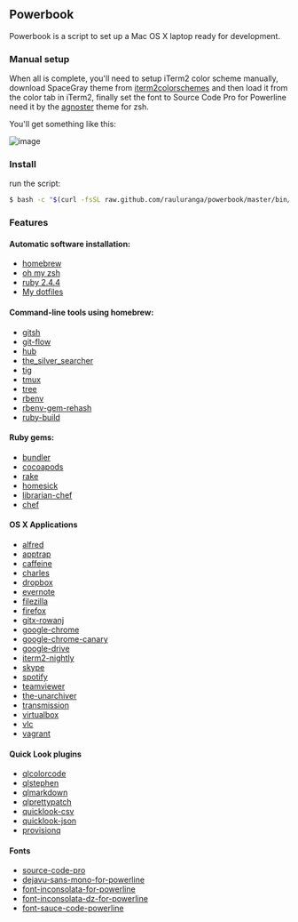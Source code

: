 ## Powerbook
Powerbook is a script to set up a Mac OS X laptop ready for development.

### Manual setup

When all is complete, you'll need to setup iTerm2 color scheme manually, download SpaceGray theme from [iterm2colorschemes](http://iterm2colorschemes.com/) and then load it from the color tab in iTerm2, finally set the font to Source Code Pro for Powerline need it by the [agnoster](https://gist.github.com/agnoster/3712874) theme for zsh.

You'll get something like this:

![image](http://f.cl.ly/items/160A0W1u2D0K1A3E3y0G/iTerm2.png)

### Install

run the script:

```bash
$ bash -c "$(curl -fsSL raw.github.com/rauluranga/powerbook/master/bin/install)"
```

### Features

#### Automatic software installation:   

- [homebrew](http://brew.sh/)
- [oh my zsh](https://github.com/robbyrussell/oh-my-zsh)
- [ruby 2.4.4](https://www.ruby-lang.org/en/)
- [My dotfiles](https://github.com/rauluranga/dotfiles)

#### Command-line tools using homebrew:   

- [gitsh](https://github.com/thoughtbot/gitsh)
- [git-flow](https://github.com/nvie/gitflow)
- [hub](https://github.com/github/hub)
- [the_silver_searcher](https://github.com/ggreer/the_silver_searcher)
- [tig](https://github.com/jonas/tig)
- [tmux](http://tmux.sourceforge.net/)
- [tree](http://mama.indstate.edu/users/ice/tree/)
- [rbenv](https://github.com/sstephenson/rbenv)
- [rbenv-gem-rehash](https://github.com/sstephenson/rbenv-gem-rehash)
- [ruby-build](https://github.com/sstephenson/ruby-build)

#### Ruby gems:   

- [bundler](http://bundler.io/)
- [cocoapods](http://cocoapods.org/)
- [rake](https://github.com/jimweirich/rake)
- [homesick](https://github.com/technicalpickles/homesick)
- [librarian-chef](https://github.com/applicationsonline/librarian-chef)
- [chef](https://github.com/opscode/chef/)

#### OS X Applications

- [alfred](http://www.alfredapp.com/)
- [apptrap](http://onnati.net/apptrap/)
- [caffeine](http://lightheadsw.com/caffeine/)
- [charles](http://www.charlesproxy.com/)
- [dropbox](https://www.dropbox.com/)
- [evernote](https://evernote.com/)
- [filezilla](https://filezilla-project.org/)
- [firefox](http://www.mozilla.org/en-US/firefox/new/)
- [gitx-rowanj](http://rowanj.github.io/gitx/)
- [google-chrome](https://www.google.com/intl/en/chrome/browser/)
- [google-chrome-canary](https://www.google.com/chrome/browser/canary.html)
- [google-drive](https://drive.google.com/)
- [iterm2-nightly](https://iterm2.com/downloads/nightly/#/section/home)
- [skype](http://www.skype.com/en/)
- [spotify](https://www.spotify.com/)
- [teamviewer](http://www.teamviewer.com/en/index.aspx)
- [the-unarchiver](http://wakaba.c3.cx/s/apps/unarchiver)
- [transmission](https://www.transmissionbt.com/)
- [virtualbox](https://www.virtualbox.org/)
- [vlc](http://www.videolan.org/vlc/index.html)
- [vagrant](http://www.vagrantup.com/)

#### Quick Look plugins

- [qlcolorcode](https://code.google.com/p/qlcolorcode/)
- [qlstephen](https://github.com/whomwah/qlstephen)
- [qlmarkdown](https://github.com/toland/qlmarkdown)
- [qlprettypatch](https://github.com/atnan/QLPrettyPatch)
- [quicklook-csv](https://github.com/p2/quicklook-csv)
- [quicklook-json](http://www.sagtau.com/quicklookjson.html) 
- [provisionq](https://github.com/ealeksandrov/ProvisionQL)

#### Fonts

- [source-code-pro](http://blog.typekit.com/2012/09/24/source-code-pro/)
- [dejavu-sans-mono-for-powerline](https://github.com/Lokaltog/powerline-fonts/tree/master/DejaVuSansMono)
- [font-inconsolata-for-powerline](https://github.com/Lokaltog/powerline-fonts/tree/master/Inconsolata)
- [font-inconsolata-dz-for-powerline](https://github.com/Lokaltog/powerline-fonts/tree/master/InconsolataDz)
- [font-sauce-code-powerline](https://github.com/Lokaltog/powerline-fonts/tree/master/SourceCodePro)



